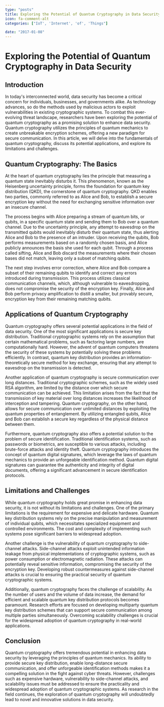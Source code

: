 ```yaml
---
type: "posts"
title: Exploring the Potential of Quantum Cryptography in Data Security
icon: fa-comment-alt
categories: ["IoT', 'Internet', 'of', 'Things"]

date: "2017-01-08"
---
```




# Exploring the Potential of Quantum Cryptography in Data Security

## Introduction

In today's interconnected world, data security has become a critical concern for individuals, businesses, and governments alike. As technology advances, so do the methods used by malicious actors to exploit vulnerabilities in existing cryptographic systems. To combat this ever-evolving threat landscape, researchers have been exploring the potential of quantum cryptography as a promising solution to enhance data security. Quantum cryptography utilizes the principles of quantum mechanics to create unbreakable encryption schemes, offering a new paradigm for secure communication. In this article, we will delve into the fundamentals of quantum cryptography, discuss its potential applications, and explore its limitations and challenges.

## Quantum Cryptography: The Basics

At the heart of quantum cryptography lies the principle that measuring a quantum state inevitably disturbs it. This phenomenon, known as the Heisenberg uncertainty principle, forms the foundation for quantum key distribution (QKD), the cornerstone of quantum cryptography. QKD enables two parties, commonly referred to as Alice and Bob, to establish a secure encryption key without the need for exchanging sensitive information over an insecure channel.

The process begins with Alice preparing a stream of quantum bits, or qubits, in a specific quantum state and sending them to Bob over a quantum channel. Due to the uncertainty principle, any attempt to eavesdrop on the transmitted qubits would inevitably disturb their quantum state, thus alerting Alice and Bob to the presence of an intruder. Upon receiving the qubits, Bob performs measurements based on a randomly chosen basis, and Alice publicly announces the basis she used for each qubit. Through a process called sifting, Alice and Bob discard the measurements where their chosen bases did not match, leaving only a subset of matching qubits.

The next step involves error correction, where Alice and Bob compare a subset of their remaining qubits to identify and correct any errors introduced during transmission. This process utilizes classical communication channels, which, although vulnerable to eavesdropping, does not compromise the security of the encryption key. Finally, Alice and Bob perform privacy amplification to distill a smaller, but provably secure, encryption key from their remaining matching qubits.

## Applications of Quantum Cryptography

Quantum cryptography offers several potential applications in the field of data security. One of the most significant applications is secure key distribution. Traditional cryptographic systems rely on the assumption that certain mathematical problems, such as factoring large numbers, are computationally hard. However, the advent of quantum computers threatens the security of these systems by potentially solving these problems efficiently. In contrast, quantum key distribution provides an information-theoretically secure method for key exchange, ensuring that any attempt to eavesdrop on the transmission is detected.

Another application of quantum cryptography is secure communication over long distances. Traditional cryptographic schemes, such as the widely used RSA algorithm, are limited by the distance over which secure communication can be achieved. This limitation arises from the fact that the transmission of key material over long distances increases the likelihood of interception and tampering. Quantum cryptography, on the other hand, allows for secure communication over unlimited distances by exploiting the quantum properties of entanglement. By utilizing entangled qubits, Alice and Bob can establish a secure key regardless of the physical distance between them.

Furthermore, quantum cryptography also offers a potential solution to the problem of secure identification. Traditional identification systems, such as passwords or biometrics, are susceptible to various attacks, including brute-force attacks and identity theft. Quantum cryptography introduces the concept of quantum digital signatures, which leverage the laws of quantum mechanics to provide an unforgeable identification method. Quantum digital signatures can guarantee the authenticity and integrity of digital documents, offering a significant advancement in secure identification protocols.

## Limitations and Challenges

While quantum cryptography holds great promise in enhancing data security, it is not without its limitations and challenges. One of the primary limitations is the requirement for expensive and delicate hardware. Quantum key distribution systems rely on the precise manipulation and measurement of individual qubits, which necessitates specialized equipment and controlled environments. The cost and complexity of implementing such systems pose significant barriers to widespread adoption.

Another challenge is the vulnerability of quantum cryptography to side-channel attacks. Side-channel attacks exploit unintended information leakage from physical implementations of cryptographic systems, such as power consumption or electromagnetic radiation. These attacks can potentially reveal sensitive information, compromising the security of the encryption key. Developing robust countermeasures against side-channel attacks is crucial to ensuring the practical security of quantum cryptographic systems.

Additionally, quantum cryptography faces the challenge of scalability. As the number of users and the volume of data increase, the demand for efficient and scalable quantum key distribution protocols becomes paramount. Research efforts are focused on developing multiparty quantum key distribution schemes that can support secure communication among multiple parties simultaneously. Overcoming scalability challenges is crucial for the widespread adoption of quantum cryptography in real-world applications.

## Conclusion

Quantum cryptography offers tremendous potential in enhancing data security by leveraging the principles of quantum mechanics. Its ability to provide secure key distribution, enable long-distance secure communication, and offer unforgeable identification methods makes it a compelling solution in the fight against cyber threats. However, challenges such as expensive hardware, vulnerability to side-channel attacks, and scalability issues must be addressed to ensure the practicality and widespread adoption of quantum cryptographic systems. As research in the field continues, the exploration of quantum cryptography will undoubtedly lead to novel and innovative solutions in data security.